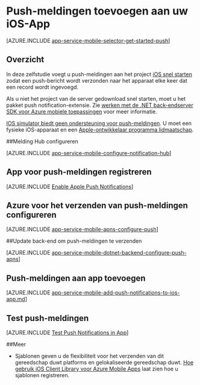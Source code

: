 <properties
    pageTitle="Push-meldingen toevoegen aan iOS-App met Azure mobiele Apps"
    description="Leren werken met Azure Mobile Apps push-meldingen verzenden naar uw iOS-app."
    services="app-service\mobile"
    documentationCenter="ios"
    manager="yochayk"
    editor=""
    authors="ysxu"/>

<tags
    ms.service="app-service-mobile"
    ms.workload="mobile"
    ms.tgt_pltfrm="mobile-ios"
    ms.devlang="objective-c"
    ms.topic="article"
    ms.date="10/10/2016"
    ms.author="yuaxu"/>


# <a name="add-push-notifications-to-your-ios-app"></a>Push-meldingen toevoegen aan uw iOS-App

[AZURE.INCLUDE [app-service-mobile-selector-get-started-push](../../includes/app-service-mobile-selector-get-started-push.md)]

## <a name="overview"></a>Overzicht
In deze zelfstudie voegt u push-meldingen aan het project [iOS snel starten] zodat een push-bericht wordt verzonden naar het apparaat elke keer dat een record wordt ingevoegd.

Als u niet het project van de server gedownload snel starten, moet u het pakket push notification-extensie. Zie [werken met de .NET back-endserver SDK voor Azure mobiele toepassingen](app-service-mobile-dotnet-backend-how-to-use-server-sdk.md) voor meer informatie.

[IOS simulator biedt geen ondersteuning voor push-meldingen](https://developer.apple.com/library/ios/documentation/IDEs/Conceptual/iOS_Simulator_Guide/TestingontheiOSSimulator.html). U moet een fysieke iOS-apparaat en een [Apple-ontwikkelaar programma lidmaatschap](https://developer.apple.com/programs/ios/).

##<a name="configure-hub"></a>Melding Hub configureren

[AZURE.INCLUDE [app-service-mobile-configure-notification-hub](../../includes/app-service-mobile-configure-notification-hub.md)]

## <a id="register"></a>App voor push-meldingen registreren

[AZURE.INCLUDE [Enable Apple Push Notifications](../../includes/enable-apple-push-notifications.md)]

## <a name="configure-azure-to-send-push-notifications"></a>Azure voor het verzenden van push-meldingen configureren

[AZURE.INCLUDE [app-service-mobile-apns-configure-push](../../includes/app-service-mobile-apns-configure-push.md)]

##<a id="update-server"></a>Update back-end om push-meldingen te verzenden

[AZURE.INCLUDE [app-service-mobile-dotnet-backend-configure-push-apns](../../includes/app-service-mobile-dotnet-backend-configure-push-apns.md)]

## <a id="add-push"></a>Push-meldingen aan app toevoegen

[AZURE.INCLUDE [app-service-mobile-add-push-notifications-to-ios-app.md](../../includes/app-service-mobile-add-push-notifications-to-ios-app.md)]

## <a id="test"></a>Test push-meldingen

[AZURE.INCLUDE [Test Push Notifications in App](../../includes/test-push-notifications-in-app.md)]

##<a id="more"></a>Meer

* Sjablonen geven u de flexibiliteit voor het verzenden van dit gereedschap duwt platforms en gelokaliseerde gereedschap duwt. [Hoe gebruik iOS Client Library voor Azure Mobile Apps](app-service-mobile-ios-how-to-use-client-library.md#templates) laat zien hoe u sjablonen registreren.

<!-- Anchors.  -->

<!-- Images. -->

<!-- URLs. -->
[iOS snel starten]: app-service-mobile-ios-get-started.md
